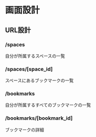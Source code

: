 # 画面設計

## URL設計

### /spaces
自分が所属するスペースの一覧

### /spaces/[space_id]
スペースにあるブックマークの一覧

### /bookmarks
自分が所属するすべてのブックマークの一覧

### /bookmarks/[bookmark_id]
ブックマークの詳細



